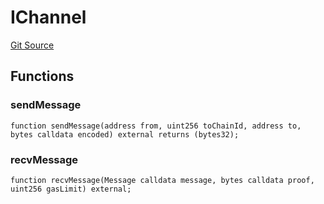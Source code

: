 # IChannel
[Git Source](https://github.com/darwinia-network/ORMP/blob/5d245763e88118b1bc6b2cfd18dc541a2fe3481d/src/interfaces/IChannel.sol)


## Functions
### sendMessage


```solidity
function sendMessage(address from, uint256 toChainId, address to, bytes calldata encoded) external returns (bytes32);
```

### recvMessage


```solidity
function recvMessage(Message calldata message, bytes calldata proof, uint256 gasLimit) external;
```

